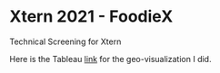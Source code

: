 # Xtern 2021 - FoodieX
Technical Screening for Xtern

Here is the Tableau [link](https://public.tableau.com/profile/dipesh4635#!/vizhome/Xtern-FoodieX/FoodieX-RestaurantsVisualization?publish=yes) for the geo-visualization I did.
